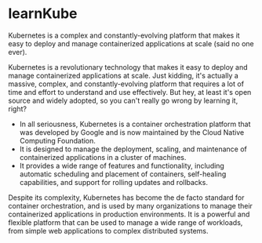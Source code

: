 # learnKube
Kubernetes is a complex and constantly-evolving platform that makes it easy to deploy and manage containerized applications at scale (said no one ever).

Kubernetes is a revolutionary technology that makes it easy to deploy and manage containerized applications at scale. 
Just kidding, it's actually a massive, complex, and constantly-evolving platform that requires a lot of time and effort to understand and use effectively. 
But hey, at least it's open source and widely adopted, so you can't really go wrong by learning it, right?

* In all seriousness, Kubernetes is a container orchestration platform that was developed by Google and is now maintained by the Cloud Native Computing Foundation. 
* It is designed to manage the deployment, scaling, and maintenance of containerized applications in a cluster of machines. 
* It provides a wide range of features and functionality, including automatic scheduling and placement of containers, self-healing capabilities, and support for rolling updates and rollbacks.

Despite its complexity, Kubernetes has become the de facto standard for container orchestration, and is used by many organizations to manage their containerized applications in production environments.
It is a powerful and flexible platform that can be used to manage a wide range of workloads, from simple web applications to complex distributed systems.
